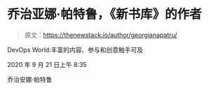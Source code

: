# 乔治亚娜·帕特鲁，《新书库》的作者

> 原文：<https://thenewstack.io/author/georgianapatru/>

DevOps World:丰富的内容、参与和创意触手可及

2020 年 9 月 21 日上午 8:35

乔治安娜·帕特鲁